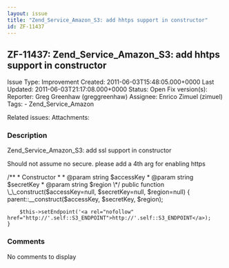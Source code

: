 ```yaml
---
layout: issue
title: "Zend_Service_Amazon_S3: add hhtps support in constructor"
id: ZF-11437
---
```


ZF-11437: Zend\_Service\_Amazon\_S3: add hhtps support in constructor
---------------------------------------------------------------------

 Issue Type: Improvement Created: 2011-06-03T15:48:05.000+0000 Last Updated: 2011-06-03T21:17:08.000+0000 Status: Open Fix version(s): 
 Reporter:  Greg Greenhaw (greggreenhaw)  Assignee:  Enrico Zimuel (zimuel)  Tags: - Zend\_Service\_Amazon
 
 Related issues: 
 Attachments: 
### Description

Zend\_Service\_Amazon\_S3: add ssl support in constructor

Should not assume no secure. please add a 4th arg for enabling https

/\*\* \* Constructor \* \* @param string $accessKey \* @param string $secretKey \* @param string $region \*/ public function \_\_construct($accessKey=null, $secretKey=null, $region=null) { parent::\_\_construct($accessKey, $secretKey, $region);

 
        $this->setEndpoint('<a rel="nofollow" href="http://'.self::S3_ENDPOINT">http://'.self::S3_ENDPOINT</a>);
    }


 

 

### Comments

No comments to display